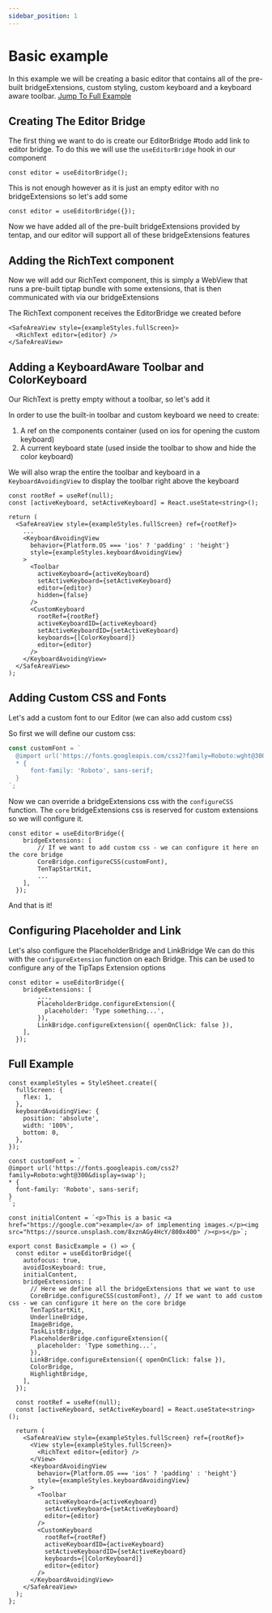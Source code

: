 ```yaml
---
sidebar_position: 1
---
```


# Basic example

In this example we will be creating a basic editor that contains all of the pre-built bridgeExtensions, custom styling, custom keyboard and a keyboard aware toolbar. [Jump To Full Example](#full-example)

## Creating The Editor Bridge

The first thing we want to do is create our EditorBridge #todo add link to editor bridge.
To do this we will use the `useEditorBridge` hook in our component

```tsx
const editor = useEditorBridge();
```

<!-- TODO: not need to pass bridgeExtensions anymore -->

This is not enough however as it is just an empty editor with no bridgeExtensions so let's add some

```tsx
const editor = useEditorBridge({});
```

Now we have added all of the pre-built bridgeExtensions provided by tentap, and our editor will support all of these bridgeExtensions features

## Adding the RichText component

Now we will add our RichText component, this is simply a WebView that runs a pre-built tiptap bundle with some extensions, that is then communicated with via our bridgeExtensions

The RichText component receives the EditorBridge we created before

```tsx
<SafeAreaView style={exampleStyles.fullScreen}>
  <RichText editor={editor} />
</SafeAreaView>
```

## Adding a KeyboardAware Toolbar and ColorKeyboard

Our RichText is pretty empty without a toolbar, so let's add it

In order to use the built-in toolbar and custom keyboard we need to create:

1. A ref on the components container (used on ios for opening the custom keyboard)
2. A current keyboard state (used inside the toolbar to show and hide the color keyboard)

We will also wrap the entire the toolbar and keyboard in a `KeyboardAvoidingView` to display the toolbar right above the keyboard

```tsx
const rootRef = useRef(null);
const [activeKeyboard, setActiveKeyboard] = React.useState<string>();

return (
  <SafeAreaView style={exampleStyles.fullScreen} ref={rootRef}>
    ...
    <KeyboardAvoidingView
      behavior={Platform.OS === 'ios' ? 'padding' : 'height'}
      style={exampleStyles.keyboardAvoidingView}
    >
      <Toolbar
        activeKeyboard={activeKeyboard}
        setActiveKeyboard={setActiveKeyboard}
        editor={editor}
        hidden={false}
      />
      <CustomKeyboard
        rootRef={rootRef}
        activeKeyboardID={activeKeyboard}
        setActiveKeyboardID={setActiveKeyboard}
        keyboards={[ColorKeyboard]}
        editor={editor}
      />
    </KeyboardAvoidingView>
  </SafeAreaView>
);
```

## Adding Custom CSS and Fonts

Let's add a custom font to our Editor (we can also add custom css)

So first we will define our custom css:

```ts
const customFont = `
  @import url('https://fonts.googleapis.com/css2?family=Roboto:wght@300&display=swap');
  * {
      font-family: 'Roboto', sans-serif;
  }
`;
```

Now we can override a bridgeExtensions css with the `configureCSS` function. The `core` bridgeExtensions css is reserved for custom extensions
so we will configure it.

```tsx
const editor = useEditorBridge({
    bridgeExtensions: [
        // If we want to add custom css - we can configure it here on the core bridge
        CoreBridge.configureCSS(customFont),
        TenTapStartKit,
        ...
    ],
  });
```

And that is it!

## Configuring Placeholder and Link

Let's also configure the PlaceholderBridge and LinkBridge
We can do this with the `configureExtension` function on each Bridge. This can be used to configure any of the TipTaps Extension options

```tsx
const editor = useEditorBridge({
    bridgeExtensions: [
        ...,
        PlaceholderBridge.configureExtension({
          placeholder: 'Type something...',
        }),
        LinkBridge.configureExtension({ openOnClick: false }),
    ],
  });
```

## Full Example

```tsx
const exampleStyles = StyleSheet.create({
  fullScreen: {
    flex: 1,
  },
  keyboardAvoidingView: {
    position: 'absolute',
    width: '100%',
    bottom: 0,
  },
});

const customFont = `
@import url('https://fonts.googleapis.com/css2?family=Roboto:wght@300&display=swap');
* {
  font-family: 'Roboto', sans-serif;
}
`;

const initialContent = `<p>This is a basic <a href="https://google.com">example</a> of implementing images.</p><img src="https://source.unsplash.com/8xznAGy4HcY/800x400" /><p>s</p>`;

export const BasicExample = () => {
  const editor = useEditorBridge({
    autofocus: true,
    avoidIosKeyboard: true,
    initialContent,
    bridgeExtensions: [
      // Here we define all the bridgeExtensions that we want to use
      CoreBridge.configureCSS(customFont), // If we want to add custom css - we can configure it here on the core bridge
      TenTapStartKit,
      UnderlineBridge,
      ImageBridge,
      TaskListBridge,
      PlaceholderBridge.configureExtension({
        placeholder: 'Type something...',
      }),
      LinkBridge.configureExtension({ openOnClick: false }),
      ColorBridge,
      HighlightBridge,
    ],
  });

  const rootRef = useRef(null);
  const [activeKeyboard, setActiveKeyboard] = React.useState<string>();

  return (
    <SafeAreaView style={exampleStyles.fullScreen} ref={rootRef}>
      <View style={exampleStyles.fullScreen}>
        <RichText editor={editor} />
      </View>
      <KeyboardAvoidingView
        behavior={Platform.OS === 'ios' ? 'padding' : 'height'}
        style={exampleStyles.keyboardAvoidingView}
      >
        <Toolbar
          activeKeyboard={activeKeyboard}
          setActiveKeyboard={setActiveKeyboard}
          editor={editor}
        />
        <CustomKeyboard
          rootRef={rootRef}
          activeKeyboardID={activeKeyboard}
          setActiveKeyboardID={setActiveKeyboard}
          keyboards={[ColorKeyboard]}
          editor={editor}
        />
      </KeyboardAvoidingView>
    </SafeAreaView>
  );
};
```
